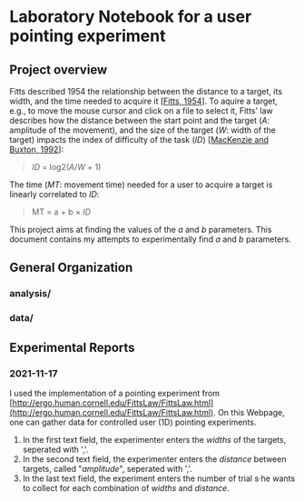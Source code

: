 # Laboratory Notebook for a user pointing experiment

## Project overview

Fitts described 1954 the relationship between the distance to a target, its width, and the time needed to acquire it [[Fitts, 1954](http://www2.psychology.uiowa.edu/faculty/mordkoff/InfoProc/pdfs/Fitts%201954.pdf)]. 
To aquire a target, e.g., to move the mouse cursor and click on a file to select it, Fitts' law describes how the distance between the start point and the target (_A_: amplitude of the movement), and the size of the target (_W_: width of the target) impacts the index of difficulty of the task (_ID_) [[MacKenzie and Buxton, 1992](http://www.billbuxton.com/fitts92.html)]:

> _ID_ = log2(_A_/_W_ + 1)

The time (_MT_: movement time) needed for a user to acquire a target is linearly correlated to _ID_:

> MT = a + b × _ID_

This project aims at finding the values of the _a_ and _b_ parameters. This document contains my attempts to experimentally find _a_ and _b_ parameters.

## General Organization

### analysis/

### data/

## Experimental Reports

### 2021-11-17

I used the implementation of a pointing experiment from [http://ergo.human.cornell.edu/FittsLaw/FittsLaw.html](http://ergo.human.cornell.edu/FittsLaw/FittsLaw.html). 
On this Webpage, one can gather data for controlled user (1D) pointing experiments. 
1. In the first text field, the experimenter enters the _widths_ of the targets, seperated with ','. 
2. In the second text field, the experimenter enters the _distance_ between targets, called "_amplitude_", seperated with ','. 
3. In the last text field, the experiment enters the number of trial s·he wants to collect for each combination of _widths_ and _distance_. 
